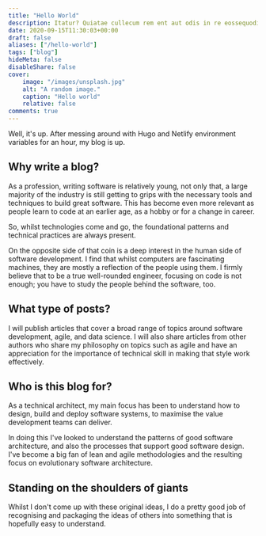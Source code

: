 ```yaml
---
title: "Hello World"
description: Itatur? Quiatae cullecum rem ent aut odis in re eossequodi nonsequ.
date: 2020-09-15T11:30:03+00:00
draft: false
aliases: ["/hello-world"]
tags: ["blog"]
hideMeta: false
disableShare: false
cover:
    image: "/images/unsplash.jpg"
    alt: "A random image."
    caption: "Hello world"
    relative: false
comments: true
---
```


Well, it's up. After messing around with Hugo and Netlify environment variables 
for an hour, my blog is up.

## Why write a blog?

As a profession, writing software is relatively young, not only that, a large 
majority of the industry is still getting to grips with the necessary tools and 
techniques to build great software. This has become even more relevant as people 
learn to code at an earlier age, as a hobby or for a change in career.

So, whilst technologies come and go, the foundational patterns and technical 
practices are always present. 

On the opposite side of that coin is a deep interest in the human side of 
software development. I find that whilst computers are fascinating machines, 
they are mostly a reflection of the people using them. I firmly believe that to 
be a true well-rounded engineer, focusing on code is not enough; you have to 
study the people behind the software, too.

## What type of posts?

I will publish articles that cover a broad range of topics around software 
development, agile, and data science.  I will also share articles from other 
authors who share my philosophy on topics such as agile and have an appreciation 
for the importance of technical skill in making that style work effectively.

## Who is this blog for?

As a technical architect, my main focus has been to understand how to design, 
build and deploy software systems, to maximise the value development teams can 
deliver. 

In doing this I've looked to understand the patterns of good software architecture, 
and also the processes that support good software design. I've become a big fan 
of lean and agile methodologies and the resulting focus on evolutionary software 
architecture. 

## Standing on the shoulders of giants

Whilst I don't come up with these original ideas, I do a pretty good job of 
recognising and  packaging the ideas of others into something that is hopefully 
easy to understand.